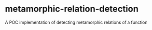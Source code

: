 # metamorphic-relation-detection
A POC implementation of detecting metamorphic relations of a function
